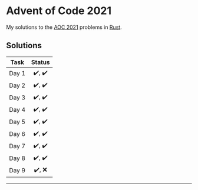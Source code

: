 # Advent of Code 2021

My solutions to the [AOC 2021](https://adventofcode.com/2021) problems in [Rust](https://www.rust-lang.org/).

## Solutions

| Task | Status |
| ---- | :----: |
| Day 1 | :heavy_check_mark:, :heavy_check_mark: |
| Day 2 | :heavy_check_mark:, :heavy_check_mark: |
| Day 3 | :heavy_check_mark:, :heavy_check_mark: |
| Day 4 | :heavy_check_mark:, :heavy_check_mark: |
| Day 5 | :heavy_check_mark:, :heavy_check_mark: |
| Day 6 | :heavy_check_mark:, :heavy_check_mark: |
| Day 7 | :heavy_check_mark:, :heavy_check_mark: |
| Day 8 | :heavy_check_mark:, :heavy_check_mark: |
| Day 9 | :heavy_check_mark:, :x: |

***

